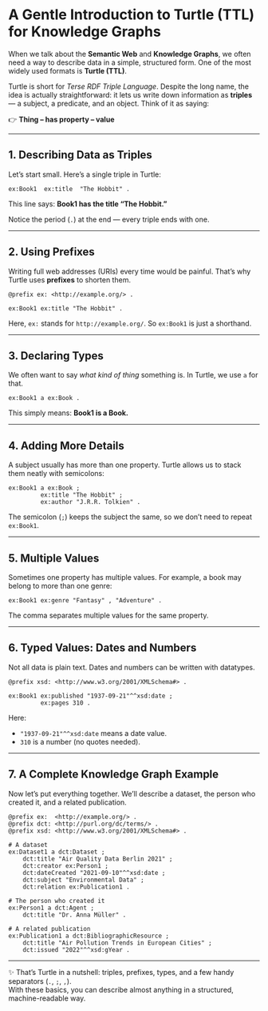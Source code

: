 # A Gentle Introduction to Turtle (TTL) for Knowledge Graphs

When we talk about the **Semantic Web** and **Knowledge Graphs**, we often need a way to describe data in a simple, structured form. One of the most widely used formats is **Turtle (TTL)**.

Turtle is short for *Terse RDF Triple Language*. Despite the long name, the idea is actually straightforward: it lets us write down information as **triples** — a subject, a predicate, and an object. Think of it as saying:

👉 **Thing – has property – value**

---

## 1. Describing Data as Triples

Let’s start small. Here’s a single triple in Turtle:

```ttl
ex:Book1  ex:title  "The Hobbit" .
```

This line says: **Book1 has the title “The Hobbit.”**

Notice the period (`.`) at the end — every triple ends with one.

---

## 2. Using Prefixes

Writing full web addresses (URIs) every time would be painful. That’s why Turtle uses **prefixes** to shorten them.

```ttl
@prefix ex: <http://example.org/> .

ex:Book1 ex:title "The Hobbit" .
```

Here, `ex:` stands for `http://example.org/`. So `ex:Book1` is just a shorthand.

---

## 3. Declaring Types

We often want to say *what kind of thing* something is. In Turtle, we use `a` for that.

```ttl
ex:Book1 a ex:Book .
```

This simply means: **Book1 is a Book.**

---

## 4. Adding More Details

A subject usually has more than one property. Turtle allows us to stack them neatly with semicolons:

```ttl
ex:Book1 a ex:Book ;
         ex:title "The Hobbit" ;
         ex:author "J.R.R. Tolkien" .
```

The semicolon (`;`) keeps the subject the same, so we don’t need to repeat `ex:Book1`.

---

## 5. Multiple Values

Sometimes one property has multiple values. For example, a book may belong to more than one genre:

```ttl
ex:Book1 ex:genre "Fantasy" , "Adventure" .
```

The comma separates multiple values for the same property.

---

## 6. Typed Values: Dates and Numbers

Not all data is plain text. Dates and numbers can be written with datatypes.

```ttl
@prefix xsd: <http://www.w3.org/2001/XMLSchema#> .

ex:Book1 ex:published "1937-09-21"^^xsd:date ;
         ex:pages 310 .
```

Here:
- `"1937-09-21"^^xsd:date` means a date value.
- `310` is a number (no quotes needed).

---

## 7. A Complete Knowledge Graph Example

Now let’s put everything together. We’ll describe a dataset, the person who created it, and a related publication.

```ttl
@prefix ex:  <http://example.org/> .
@prefix dct: <http://purl.org/dc/terms/> .
@prefix xsd: <http://www.w3.org/2001/XMLSchema#> .

# A dataset
ex:Dataset1 a dct:Dataset ;
    dct:title "Air Quality Data Berlin 2021" ;
    dct:creator ex:Person1 ;
    dct:dateCreated "2021-09-10"^^xsd:date ;
    dct:subject "Environmental Data" ;
    dct:relation ex:Publication1 .

# The person who created it
ex:Person1 a dct:Agent ;
    dct:title "Dr. Anna Müller" .

# A related publication
ex:Publication1 a dct:BibliographicResource ;
    dct:title "Air Pollution Trends in European Cities" ;
    dct:issued "2022"^^xsd:gYear .
```

---

✨ That’s Turtle in a nutshell: triples, prefixes, types, and a few handy separators (`.`, `;`, `,`).  
With these basics, you can describe almost anything in a structured, machine-readable way.
